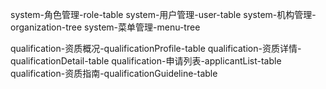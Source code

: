 
system-角色管理-role-table
system-用户管理-user-table
system-机构管理-organization-tree
system-菜单管理-menu-tree


qualification-资质概况-qualificationProfile-table
qualification-资质详情-qualificationDetail-table
qualification-申请列表-applicantList-table
qualification-资质指南-qualificationGuideline-table

